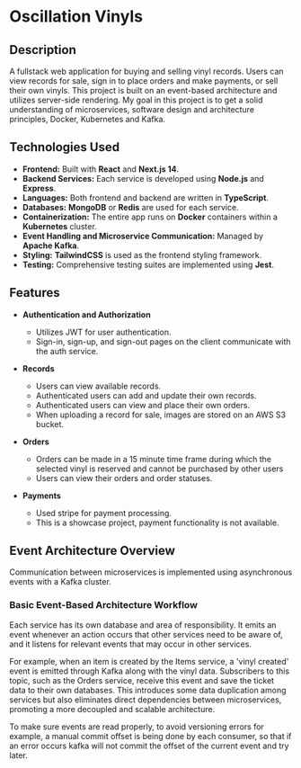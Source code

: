 # Oscillation Vinyls

## Description

A fullstack web application for buying and selling vinyl records. Users can view records for sale, sign in to place orders and make payments, or sell their own vinyls. This project is built on an event-based architecture and utilizes server-side rendering. My goal in this project is to get a solid understanding of microservices, software design and architecture principles, Docker, Kubernetes and Kafka.

## Technologies Used

* **Frontend:** Built with **React** and **Next.js 14**.
* **Backend Services:** Each service is developed using **Node.js** and **Express**.
* **Languages:** Both frontend and backend are written in **TypeScript**.
* **Databases:** **MongoDB** or **Redis** are used for each service.
* **Containerization:** The entire app runs on **Docker** containers within a **Kubernetes** cluster.
* **Event Handling and Microservice Communication:** Managed by **Apache Kafka**.
* **Styling:** **TailwindCSS** is used as the frontend styling framework.
* **Testing:** Comprehensive testing suites are implemented using **Jest**.

## Features

* **Authentication and Authorization**
    - Utilizes JWT for user authentication.
    - Sign-in, sign-up, and sign-out pages on the client communicate with the auth service.

* **Records**
    - Users can view available records.
    - Authenticated users can add and update their own records.
    - Authenticated users can view and place their own orders.
    - When uploading a record for sale, images are stored on an AWS S3 bucket.

* **Orders**
    - Orders can be made in a 15 minute time frame during which the selected vinyl is reserved and cannot be purchased by other users
    - Users can view their orders and order statuses.

* **Payments**
    - Used stripe for payment processing.
    - This is a showcase project, payment functionality is not available.


## Event Architecture Overview

Communication between microservices is implemented using asynchronous events with a Kafka cluster.

### Basic Event-Based Architecture Workflow

Each service has its own database and area of responsibility. It emits an event whenever an action occurs that other services need to be aware of, and it listens for relevant events that may occur in other services.

For example, when an item is created by the Items service, a 'vinyl created' event is emitted through Kafka along with the vinyl data. Subscribers to this topic, such as the Orders service, receive this event and save the ticket data to their own databases. This introduces some data duplication among services but also eliminates direct dependencies between microservices, promoting a more decoupled and scalable architecture.

To make sure events are read properly, to avoid versioning errors for example, a manual commit offset is being done by each consumer, so that if an error occurs kafka will not commit the offset of the current event and try later.
